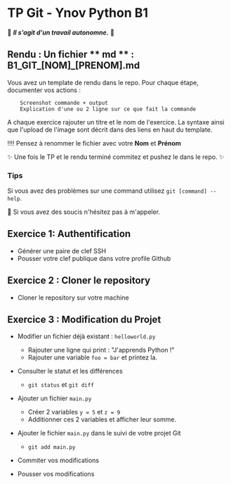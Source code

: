 # TP Git - Ynov Python B1

:see_no_evil: _**Il s'agit d'un travail autonomne.**_ :speak_no_evil:

## **Rendu :** Un fichier ** md ** : B1_GIT_[NOM]\_[PRENOM].md

Vous avez un template de rendu dans le repo. 
Pour chaque étape, documenter vos actions : 

        Screenshot commande + output
        Explication d'une ou 2 ligne sur ce que fait la commande
        
A chaque exercice rajouter un titre et le nom de l'exercice. La syntaxe ainsi que l'upload de l'image sont décrit dans des liens en haut du template.

:bangbang::bangbang: Pensez à renommer le fichier avec votre **Nom** et **Prénom**

:sparkles: Une fois le TP et le rendu terminé commitez et pushez le dans le repo. :sparkles:
  
### Tips   
Si vous avez des problèmes sur une command utilisez `git [command] --help`.

:raising_hand: Si vous avez des soucis n'hésitez pas à m'appeler. 
 
## Exercice 1: Authentification

- Générer une paire de clef SSH
- Pousser votre clef publique dans votre profile Github


## Exercice 2 : Cloner le repository

- Cloner le repository sur votre machine

## Exercice 3 : Modification du Projet

- Modifier un fichier déjà existant : `helloworld.py`
  - Rajouter une ligne qui print : "J'apprends Python !"
  - Rajouter une variable `foo = bar` et printez la. 

- Consulter le statut et les différences
  - `git status` et `git diff` 
- Ajouter un fichier `main.py` 
  - Créer 2 variables `y = 5` et `z = 9`
  - Additionner ces 2 variables et afficher leur somme.
- Ajouter le fichier `main.py` dans le suivi de votre projet Git 
  - `git add main.py` 
- Commiter vos modifications
- Pousser vos modifications

